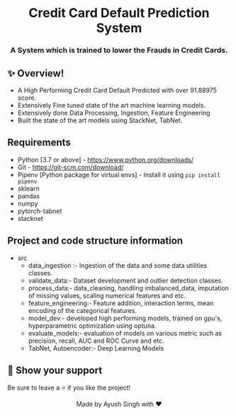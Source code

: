 <h1 align="center">
  Credit Card Default Prediction System
</h1>

<h3 align="center">
    A System which is trained to lower the Frauds in Credit Cards. 
</h3>

## ✨ Overview!

- A High Performing Credit Card Default Predicted with over 91.88975 score. 
- Extensively Fine tuned state of the art machine learning models. 
- Extensively done Data Processing, Ingestion, Feature Engineering 
- Built the state of the art models using StackNet, TabNet.

## Requirements

- Python [3.7 or above] - https://www.python.org/downloads/
- Git - https://git-scm.com/download/
- Pipenv [Python package for virtual envs] - Install it using `pip install pipenv` 
- sklearn 
- pandas 
- numpy 
- pytorch-tabnet
- stacknet

## Project and code structure information

- src 
   - data_ingestion :- Ingestion of the data and some data utilities classes. 
   - validate_data:- Dataset development and outlier detection classes.
   - process_data:- data_cleaning, handling imbalanced_data, imputation of missing values, scaling numerical features and etc. 
   - feature_engineering:- Feature addition, interaction terms, mean encoding of the categorical features.
   - model_dev:- developed high performing models, trained on gpu's, hyperparametric optimization using optuna. 
   - evaluate_models:- evaluation of models on various metric such as precision, recall, AUC and ROC Curve and etc. 
   - TabNet, Autoencoder:- Deep Learning Models 

## 🙌 Show your support

Be sure to leave a ⭐️ if you like the project!

<div align="center">Made by Ayush Singh with ❤</div>
